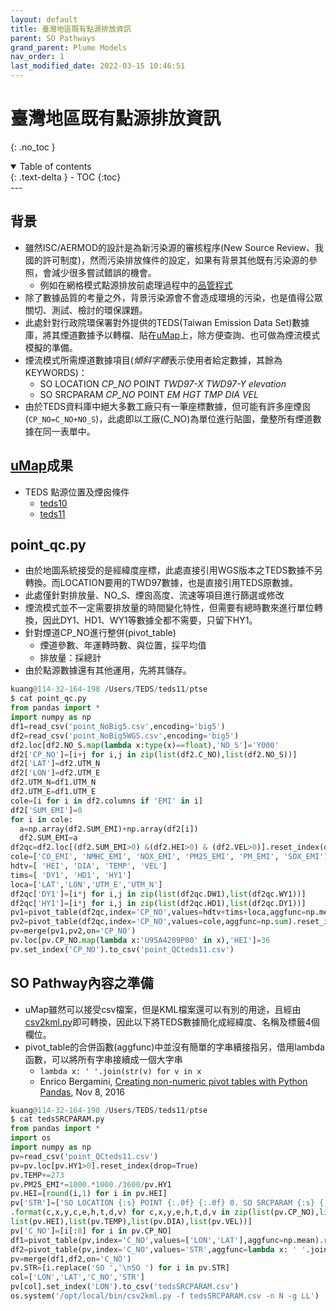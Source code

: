 ```yaml
---
layout: default
title: 臺灣地區既有點源排放資訊
parent: SO Pathways
grand_parent: Plume Models
nav_order: 1
last_modified_date: 2022-03-15 10:46:51
---
```

# 臺灣地區既有點源排放資訊
{: .no_toc }

<details open markdown="block">
  <summary>
    Table of contents
  </summary>
  {: .text-delta }
- TOC
{:toc}
</details>
---

## 背景
- 雖然ISC/AERMOD的設計是為新污染源的審核程序(New Source Review、我國的許可制度)，然而污染排放條件的設定，如果有背景其他既有污染源的參照，會減少很多嘗試錯誤的機會。
  - 例如在網格模式點源排放前處理過程中的[品管程式](https://sinotec2.github.io/Focus-on-Air-Quality/EmisProc/ptse/ptse_sub/#確認資料庫的正確性)
- 除了數據品質的考量之外，背景污染源會不會造成環境的污染，也是值得公眾關切、測試、檢討的環保課題。
- 此處針對行政院環保署對外提供的TEDS(Taiwan Emission Data Set)數據庫，將其煙道數據予以轉檔、貼在[uMap](https://sinotec2.github.io/Focus-on-Air-Quality/utilities/GIS/UMAP/)上，除方便查詢、也可做為煙流模式模擬的準備。
- 煙流模式所需煙道數據項目(*傾斜字體*表示使用者給定數據，其餘為KEYWORDS)：
  - SO LOCATION *CP_NO* POINT *TWD97-X* *TWD97-Y* *elevation*  
  - SO SRCPARAM *CP_NO* POINT *EM* *HGT* *TMP* *DIA* *VEL*
- 由於TEDS資料庫中絕大多數工廠只有一筆座標數據，但可能有許多座煙囪(`CP_NO=C_NO+NO_S`)，此處即以工廠(C_NO)為單位進行貼圖，彙整所有煙道數據在同一表單中。

## [uMap](https://sinotec2.github.io/Focus-on-Air-Quality/utilities/GIS/UMAP/)成果
- TEDS 點源位置及煙囪條件
  - [teds10](https://umap.openstreetmap.fr/zh/map/teds10-point-data-pm25_594438#7/24.062/120.822)
  - [teds11](https://umap.openstreetmap.fr/zh/map/teds11-point-data-pm25_728979#8/24.172/120.086)

## point_qc.py
- 由於地圖系統接受的是經緯度座標，此處直接引用WGS版本之TEDS數據不另轉換。而LOCATION要用的TWD97數據，也是直接引用TEDS原數據。
- 此處僅針對排放量、NO_S、煙囪高度、流速等項目進行篩選或修改
- 煙流模式並不一定需要排放量的時間變化特性，但需要有總時數來進行單位轉換，因此DY1、HD1、WY1等數據全都不需要，只留下HY1。
- 針對煙道CP_NO進行整併(pivot_table)
  - 煙道參數、年運轉時數、與位置，採平均值
  - 排放量：採總計
- 由於點源數據還有其他運用，先將其儲存。

```python
kuang@114-32-164-198 /Users/TEDS/teds11/ptse
$ cat point_qc.py
from pandas import *
import numpy as np
df1=read_csv('point_NoBig5.csv',encoding='big5')
df2=read_csv('point_NoBig5WGS.csv',encoding='big5')
df2.loc[df2.NO_S.map(lambda x:type(x)==float),'NO_S']='Y000'
df2['CP_NO']=[i+j for i,j in zip(list(df2.C_NO),list(df2.NO_S))]
df2['LAT']=df2.UTM_N
df2['LON']=df2.UTM_E
df2.UTM_N=df1.UTM_N
df2.UTM_E=df1.UTM_E
cole=[i for i in df2.columns if 'EMI' in i]
df2['SUM_EMI']=0
for i in cole:
  a=np.array(df2.SUM_EMI)+np.array(df2[i])
  df2.SUM_EMI=a
df2qc=df2.loc[(df2.SUM_EMI>0) &(df2.HEI>0) & (df2.VEL>0)].reset_index(drop=True)
cole=['CO_EMI', 'NMHC_EMI', 'NOX_EMI', 'PM25_EMI', 'PM_EMI', 'SOX_EMI']
hdtv=[ 'HEI', 'DIA', 'TEMP', 'VEL']
tims=[ 'DY1', 'HD1', 'HY1']
loca=['LAT','LON','UTM_E','UTM_N']
df2qc['DY1']=[i*j for i,j in zip(list(df2qc.DW1),list(df2qc.WY1))]
df2qc['HY1']=[i*j for i,j in zip(list(df2qc.HD1),list(df2qc.DY1))]
pv1=pivot_table(df2qc,index='CP_NO',values=hdtv+tims+loca,aggfunc=np.mean).reset_index()
pv2=pivot_table(df2qc,index='CP_NO',values=cole,aggfunc=np.sum).reset_index()
pv=merge(pv1,pv2,on='CP_NO')
pv.loc[pv.CP_NO.map(lambda x:'U95A4209P00' in x),'HEI']=36
pv.set_index('CP_NO').to_csv('point_QCteds11.csv')
```

## SO Pathway內容之準備
- uMap雖然可以接受csv檔案，但是KML檔案還可以有別的用途，且經由[csv2kml.py]()即可轉換，因此以下將TEDS數據簡化成經緯度、名稱及標籤4個欄位。
- pivot_table的合併函數(aggfunc)中並沒有簡單的字串續接指另，借用lambda函數，可以將所有字串接續成一個大字串
  - `lambda x: ' '.join(str(v) for v in x`
  - Enrico Bergamini, [Creating non-numeric pivot tables with Python Pandas](https://medium.com/@enricobergamini/creating-non-numeric-pivot-tables-with-python-pandas-7aa9dfd788a7), Nov 8, 2016
```python
kuang@114-32-164-198 /Users/TEDS/teds11/ptse
$ cat tedsSRCPARAM.py
from pandas import *
import os
import numpy as np
pv=read_csv('point_QCteds11.csv')
pv=pv.loc[pv.HY1>0].reset_index(drop=True)
pv.TEMP+=273
pv.PM25_EMI*=1000.*1000./3600/pv.HY1
pv.HEI=[round(i,1) for i in pv.HEI]
pv['STR']=['SO LOCATION {:s} POINT {:.0f} {:.0f} 0. SO SRCPARAM {:s} {:f} {:.1f} {:3.1f} {:3.1f} {:3.1f} '\
.format(c,x,y,c,e,h,t,d,v) for c,x,y,e,h,t,d,v in zip(list(pv.CP_NO),list(pv.UTM_E),list(pv.UTM_N),list(pv.PM25_EMI),\
list(pv.HEI),list(pv.TEMP),list(pv.DIA),list(pv.VEL))]
pv['C_NO']=[i[:8] for i in pv.CP_NO]
df1=pivot_table(pv,index='C_NO',values=['LON','LAT'],aggfunc=np.mean).reset_index()
df2=pivot_table(pv,index='C_NO',values='STR',aggfunc=lambda x: ' '.join(str(v) for v in x)).reset_index()
pv=merge(df1,df2,on='C_NO')
pv.STR=[i.replace('SO ','\nSO ') for i in pv.STR]
col=['LON','LAT','C_NO','STR']
pv[col].set_index('LON').to_csv('tedsSRCPARAM.csv')
os.system('/opt/local/bin/csv2kml.py -f tedsSRCPARAM.csv -n N -g LL')
```